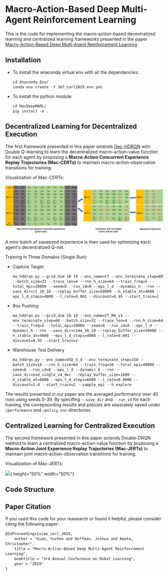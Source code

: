 # Macro-Action-Based Deep Multi-Agent Reinforcement Learning

This is the code for implementing the macro-action-based decentralized learning and centralized learning frameworks presented in the paper [Macro-Action-Based Deep Multi-Agent Reinforcement Learning](https://drive.google.com/file/d/1R5bh7Hqs_Dhzz7FMmPP8TmMmk_IppcWL/view).

## Installation

- To install the anaconda virtual env with all the dependencies:
  ```
  cd Anaconda_Env/
  conda env create -f 367_corl2019_env.yml
  ```
- To install the python module:
  ```
  cd MacDeepMARL/
  pip install -e .
  ```
## Decentralized Learning for Decentralized Execution

The first framework presented in this paper extends [Dec-HDRQN](https://arxiv.org/pdf/1703.06182.pdf) with Double Q-learning to learn the decentralized macro-action-value function for each agent by proposing a **Macro-Action Concurrent Experience Replay Trajectories (Mac-CERTs)** to maintain macro-action-observation transitions for training.

Visualization of Mac-CERTs:

![](https://github.com/yuchen-x/CoRL2019/blob/master/images/dec_buffer.png)

A mini-batch of squeezed experience is then used for optimizing each agent's decentralized Q-net.

Training in Three Domains (Single Run):
- Capture Target
  ```
  ma_hddrqn.py --grid_dim 10 10 --env_name=CT --env_terminate_step=60 --batch_size=32 --trace_len=4 --rnn_h_size=64 --train_freq=5 --total_epi=20000 --seed=0 --run_id=0 --eps_l_d --dynamic_h --rnn --save_dir=ct_10_10 --replay_buffer_size=50000 --h_stable_at=4000 --eps_l_d_steps=4000 --l_rate=0.001 --discount=0.95 --start_train=2
  ```
- Box Pushing
  ```
  ma_hddrqn.py --grid_dim 10 10 --env_name=CT_MA_v1 --env_terminate_step=60 --batch_size=32 --trace_len=4 --rnn_h_size=64 --train_freq=5 --total_epi=20000 --seed=0 --run_id=0 --eps_l_d --dynamic_h --rnn --save_dir=ctma_10_10 --replay_buffer_size=50000 --h_stable_at=4000 --eps_l_d_steps=4000 --l_rate=0.001 --discount=0.95 --start_train=2
  ```
- Warehouse Tool Delivery
  ```
  ma_hddrqn.py --env_name=OSD_S_4 --env_terminate_step=150 --batch_size=16 --rnn_h_size=64 --train_freq=30 --total_epi=40000 --seed=0 --run_id=0 --eps_l_d --dynamic_h --rnn --save_dir=osd_single_v4_dec --replay_buffer_size=1000 --h_stable_at=6000 --eps_l_d_steps=6000 --l_rate=0.0006 --discount=1.0 --start_train=2 --sample_epi --h_explore
  ```
  
The results presented in our paper are the averaged performance over 40 runs using seeds 0-39. By specifing `--save_dir` and `--run_id` for each training, the correpsonding results and policies are separately saved under `/performance` and `/policy_nns` directories.

## Centralized Learning for Centralized Execution

The second framework presented in this paper extends Double-DRQN method to learn a centralized macro-action-value function by proposing a **Macro-Action Joint Experience Replay Trajectories (Mac-JERTs)** to maintain joint macro-action-observation transitions for training.

Visualization of Mac-JERTs:

![](https://github.com/yuchen-x/MacDeepMARL/blob/master/images/cen_buffer.png){:height="50%" width="50%"}

## Code Structure

## Paper Citation
If you used this code for your reasearch or found it helpful, please consider citing the following paper:
```
@InProceedings{xiao_corl_2019,
    author = "Xiao, Yuchen and Hoffman, Joshua and Amato, Christopher",
    title = "Macro-Action-Based Deep Multi-Agent Reinforcement Learning",
    booktitle = "3rd Annual Conference on Robot Learning",
    year = "2019"
}
```
